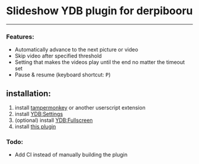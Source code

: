 # Slideshow YDB plugin for derpibooru

---

### Features:

- Automatically advance to the next picture or video
- Skip video after specified threshold
- Setting that makes the videos play until the end no matter the timeout set
- Pause & resume (keyboard shortcut: <kbd>P</kbd>)

## installation:

1.  install [tampermonkey](https://tampermonkey.net) or another userscript extension
2.  install [YDB:Settings](https://github.com/stsyn/derpibooruscripts/raw/master/YouBooru/YouBooruSettings.user.js)
3.  (optional) install [YDB:Fullscreen](https://github.com/stsyn/derpibooruscripts/raw/master/YouBooru/Fullscreen.user.js)
4.  install [this plugin](https://github.com/theguy159/YDBSlideshow/raw/master/dist/YDBSlideshow.user.js)

### Todo:

- Add CI instead of manually building the plugin
